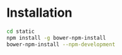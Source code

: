 # Installation

```sh
cd static
npm install -g bower-npm-install
bower-npm-install --npm-development
```
